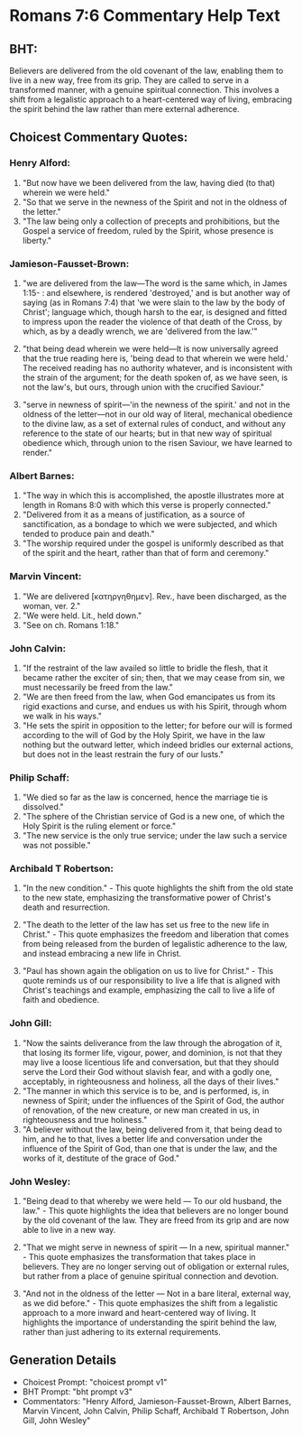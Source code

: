 # Romans 7:6 Commentary Help Text

## BHT:
Believers are delivered from the old covenant of the law, enabling them to live in a new way, free from its grip. They are called to serve in a transformed manner, with a genuine spiritual connection. This involves a shift from a legalistic approach to a heart-centered way of living, embracing the spirit behind the law rather than mere external adherence.

## Choicest Commentary Quotes:
### Henry Alford:
1. "But now have we been delivered from the law, having died (to that) wherein we were held." 
2. "So that we serve in the newness of the Spirit and not in the oldness of the letter." 
3. "The law being only a collection of precepts and prohibitions, but the Gospel a service of freedom, ruled by the Spirit, whose presence is liberty."

### Jamieson-Fausset-Brown:
1. "we are delivered from the law—The word is the same which, in James 1:15- : and elsewhere, is rendered 'destroyed,' and is but another way of saying (as in Romans 7:4) that 'we were slain to the law by the body of Christ'; language which, though harsh to the ear, is designed and fitted to impress upon the reader the violence of that death of the Cross, by which, as by a deadly wrench, we are 'delivered from the law.'" 

2. "that being dead wherein we were held—It is now universally agreed that the true reading here is, 'being dead to that wherein we were held.' The received reading has no authority whatever, and is inconsistent with the strain of the argument; for the death spoken of, as we have seen, is not the law's, but ours, through union with the crucified Saviour."

3. "serve in newness of spirit—'in the newness of the spirit.' and not in the oldness of the letter—not in our old way of literal, mechanical obedience to the divine law, as a set of external rules of conduct, and without any reference to the state of our hearts; but in that new way of spiritual obedience which, through union to the risen Saviour, we have learned to render."

### Albert Barnes:
1. "The way in which this is accomplished, the apostle illustrates more at length in Romans 8:0 with which this verse is properly connected."
2. "Delivered from it as a means of justification, as a source of sanctification, as a bondage to which we were subjected, and which tended to produce pain and death."
3. "The worship required under the gospel is uniformly described as that of the spirit and the heart, rather than that of form and ceremony."

### Marvin Vincent:
1. "We are delivered [κατηργηθημεν]. Rev., have been discharged, as the woman, ver. 2." 
2. "We were held. Lit., held down." 
3. "See on ch. Romans 1:18."

### John Calvin:
1. "If the restraint of the law availed so little to bridle the flesh, that it became rather the exciter of sin; then, that we may cease from sin, we must necessarily be freed from the law."
2. "We are then freed from the law, when God emancipates us from its rigid exactions and curse, and endues us with his Spirit, through whom we walk in his ways."
3. "He sets the spirit in opposition to the letter; for before our will is formed according to the will of God by the Holy Spirit, we have in the law nothing but the outward letter, which indeed bridles our external actions, but does not in the least restrain the fury of our lusts."

### Philip Schaff:
1. "We died so far as the law is concerned, hence the marriage tie is dissolved."
2. "The sphere of the Christian service of God is a new one, of which the Holy Spirit is the ruling element or force."
3. "The new service is the only true service; under the law such a service was not possible."

### Archibald T Robertson:
1. "In the new condition." - This quote highlights the shift from the old state to the new state, emphasizing the transformative power of Christ's death and resurrection.

2. "The death to the letter of the law has set us free to the new life in Christ." - This quote emphasizes the freedom and liberation that comes from being released from the burden of legalistic adherence to the law, and instead embracing a new life in Christ.

3. "Paul has shown again the obligation on us to live for Christ." - This quote reminds us of our responsibility to live a life that is aligned with Christ's teachings and example, emphasizing the call to live a life of faith and obedience.

### John Gill:
1. "Now the saints deliverance from the law through the abrogation of it, that losing its former life, vigour, power, and dominion, is not that they may live a loose licentious life and conversation, but that they should serve the Lord their God without slavish fear, and with a godly one, acceptably, in righteousness and holiness, all the days of their lives."
2. "The manner in which this service is to be, and is performed, is, in newness of Spirit; under the influences of the Spirit of God, the author of renovation, of the new creature, or new man created in us, in righteousness and true holiness."
3. "A believer without the law, being delivered from it, that being dead to him, and he to that, lives a better life and conversation under the influence of the Spirit of God, than one that is under the law, and the works of it, destitute of the grace of God."

### John Wesley:
1. "Being dead to that whereby we were held — To our old husband, the law." - This quote highlights the idea that believers are no longer bound by the old covenant of the law. They are freed from its grip and are now able to live in a new way.

2. "That we might serve in newness of spirit — In a new, spiritual manner." - This quote emphasizes the transformation that takes place in believers. They are no longer serving out of obligation or external rules, but rather from a place of genuine spiritual connection and devotion.

3. "And not in the oldness of the letter — Not in a bare literal, external way, as we did before." - This quote emphasizes the shift from a legalistic approach to a more inward and heart-centered way of living. It highlights the importance of understanding the spirit behind the law, rather than just adhering to its external requirements.


## Generation Details
- Choicest Prompt: "choicest prompt v1"
- BHT Prompt: "bht prompt v3"
- Commentators: "Henry Alford, Jamieson-Fausset-Brown, Albert Barnes, Marvin Vincent, John Calvin, Philip Schaff, Archibald T Robertson, John Gill, John Wesley"
